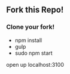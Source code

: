 ## Fork this Repo!
### Clone your fork!
* npm install
* gulp
* sudo npm start

open up localhost:3100


